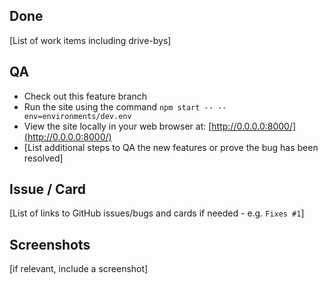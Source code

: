 ## Done

[List of work items including drive-bys]

## QA

- Check out this feature branch
- Run the site using the command ```npm start -- --env=environments/dev.env```
- View the site locally in your web browser at: [http://0.0.0.0:8000/](http://0.0.0.0:8000/)
- [List additional steps to QA the new features or prove the bug has been resolved]


## Issue / Card

[List of links to GitHub issues/bugs and cards if needed - e.g. `Fixes #1`]

## Screenshots

[if relevant, include a screenshot]
